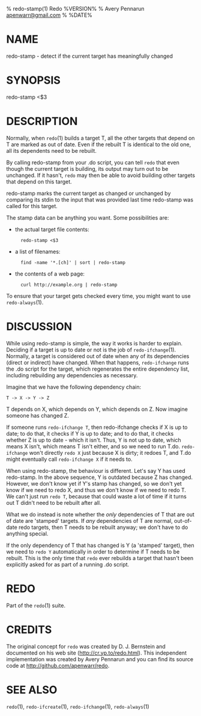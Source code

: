 % redo-stamp(1) Redo %VERSION%
% Avery Pennarun <apenwarr@gmail.com>
% %DATE%

# NAME

redo-stamp - detect if the current target has meaningfully changed

# SYNOPSIS

redo-stamp <$3


# DESCRIPTION

Normally, when `redo`(1) builds a target T, all the other
targets that depend on T are marked as out of date.  Even
if the rebuilt T is identical to the old one, all its
dependents need to be rebuilt.

By calling redo-stamp from your .do script, you can tell
`redo` that even though the current target is building, its
output may turn out to be unchanged.  If it hasn't, `redo`
may then be able to avoid building other targets that
depend on this target.

redo-stamp marks the current target as changed or unchanged
by comparing its stdin to the input that was provided last
time redo-stamp was called for this target.

The stamp data can be anything you want. Some possibilities
are:

- the actual target file contents:

        redo-stamp <$3
        
- a list of filenames:

        find -name '*.[ch]' | sort | redo-stamp

- the contents of a web page:

        curl http://example.org | redo-stamp

To ensure that your target gets checked every time, you
might want to use `redo-always`(1).


# DISCUSSION

While using redo-stamp is simple, the way it
works is harder to explain.  Deciding if a target is
up to date or not is the job of `redo-ifchange`(1). 
Normally, a target is considered out of date when any of its
dependencies (direct or indirect) have changed.  When that
happens, `redo-ifchange` runs the .do script for the
target, which regenerates the entire dependency list,
including rebuilding any dependencies as necessary.

Imagine that we have the following dependency chain:

    T -> X -> Y -> Z

T depends on X, which depends on Y, which depends
on Z.  Now imagine someone has changed Z.

If someone runs `redo-ifchange T`, then redo-ifchange
checks if X is up to date; to do that, it checks if Y
is up to date; and to do that, it checks whether Z is up to
date - which it isn't.  Thus, Y is not up to date, which
means X isn't, which means T isn't either, and so we need
to run T.do.  `redo-ifchange` won't directly `redo X` just
because X is dirty; it redoes T, and T.do might eventually
call `redo-ifchange X` if it needs to.

When using redo-stamp, the behaviour is different.  Let's
say Y has used redo-stamp.  In the above sequence, Y is
outdated because Z has changed.  However, we don't know yet
if Y's stamp has changed, so we don't yet know if we need
to redo X, and thus we don't know if we need to redo T.  We
can't just run `redo T`, because that could waste a lot of
time if it turns out T didn't need to be rebuilt after all.

What we do instead is note whether the *only* dependencies
of T that are out of date are 'stamped' targets.  If *any*
dependencies of T are normal, out-of-date redo targets,
then T needs to be rebuilt anyway; we don't have to do
anything special.

If the only dependency of T that has changed is Y (a
'stamped' target), then we need to `redo Y` automatically
in order to determine if T needs to be rebuilt.  This is
the only time that `redo` ever rebuilds a target that
hasn't been explicitly asked for as part of a running .do
script.


# REDO

Part of the `redo`(1) suite.
    
# CREDITS

The original concept for `redo` was created by D. J.
Bernstein and documented on his web site
(http://cr.yp.to/redo.html).  This independent implementation
was created by Avery Pennarun and you can find its source
code at http://github.com/apenwarr/redo.


# SEE ALSO

`redo`(1), `redo-ifcreate`(1), `redo-ifchange`(1), `redo-always`(1)
